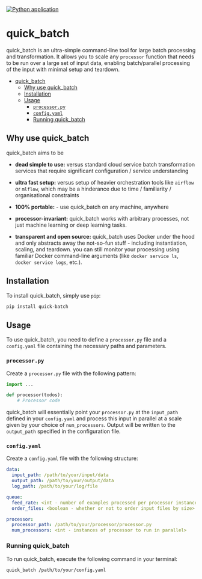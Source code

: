 [![Python application](https://github.com/jermwatt/quick_batch/actions/workflows/python-app.yml/badge.svg)](https://github.com/jermwatt/quick_batch/actions/workflows/python-app.yml)

# quick_batch

quick_batch is an ultra-simple command-line tool for large batch processing and transformation. It allows you to scale any `processor` function that needs to be run over a large set of input data, enabling batch/parallel processing of the input with minimal setup and teardown.

- [quick\_batch](#quick_batch)
  - [Why use quick\_batch](#why-use-quick_batch)
  - [Installation](#installation)
  - [Usage](#usage)
    - [`processor.py`](#processorpy)
    - [`config.yaml`](#configyaml)
    - [Running quick\_batch](#running-quick_batch)


## Why use quick_batch

quick_batch aims to be

- **dead simple to use:** versus standard cloud service batch transformation services that require significant configuration / service understanding

- **ultra fast setup:** versus setup of heavier orchestration tools like `airflow` or `mlflow`, which may be a hinderance due to time / familiarity / organisational constraints

- **100% portable:** - use quick_batch on any machine, anywhere

- **processor-invariant:** quick_batch works with arbitrary processes, not just machine learning or deep learning tasks.

- **transparent and open source:** quick_batch uses Docker under the hood and only abstracts away the not-so-fun stuff - including instantiation, scaling, and teardown.  you can still monitor your processing using familiar Docker command-line arguments (like `docker service ls`, `docker service logs`, etc.).


## Installation

To install quick_batch, simply use `pip`:

```bash
pip install quick-batch
```

## Usage

To use quick_batch, you need to define a `processor.py` file and a `config.yaml` file containing the necessary paths and parameters.

### `processor.py`

Create a `processor.py` file with the following pattern:

```python
import ...

def processor(todos):
    # Processor code
```

quick_batch will essentially point your `processor.py` at the `input_path` defined in your `config.yaml` and process this input in parallel at a scale given by your choice of `num_processors`.  Output will be written to the `output_path` specified in the configuration file.

### `config.yaml`

Create a `config.yaml` file with the following structure:

```yaml
data:
  input_path: /path/to/your/input/data
  output_path: /path/to/your/output/data
  log_path: /path/to/your/log/file

queue:
  feed_rate: <int - number of examples processed per processor instance>
  order_files: <boolean - whether or not to order input files by size>

processor:
  processor_path: /path/to/your/processor/processor.py
  num_processors: <int - instances of processor to run in parallel>
```

### Running quick_batch

To run quick_batch, execute the following command in your terminal:

```bash
quick_batch /path/to/your/config.yaml
```
